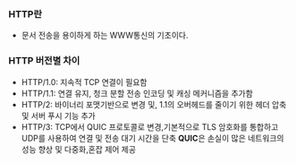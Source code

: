 ### HTTP란
- 문서 전송을 용이하게 하는 WWW통신의 기초이다.

### HTTP 버전별 차이
- HTTP/1.0: 지속적 TCP 연결이 필요함
- HTTP/1.1: 연결 유지, 청크 분할 전송 인코딩 및 캐싱 메커니즘을 추가함
- HTTP/2: 바이너리 포맷기반으로 변경 및, 1.1의 오버헤드를 줄이기 위한 헤더 압축 및 서버 푸시 기능 추가
- HTTP/3: TCP에서 QUIC 프로토콜로 변경,기본적으로 TLS 암호화를 통합하고 UDP를 사용하여 연결 및 전송 대기 시간을 단축
   **QUIC**은 손실이 많은 네트워크의 성능 향상 및 다중화,혼잡 제어 제공
